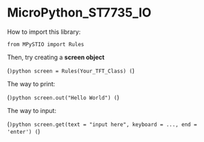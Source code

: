 # MicroPython_ST7735_IO

How to import this library:

```from MPySTIO import Rules```

Then, try creating a **screen object**

(``)python
    screen = Rules(Your_TFT_Class)
(``)

The way to print:

(``)python
    screen.out("Hello World")
(``)

The way to input:

(``)python
    screen.get(text = "input here", keyboard = ..., end = 'enter')
(``)
